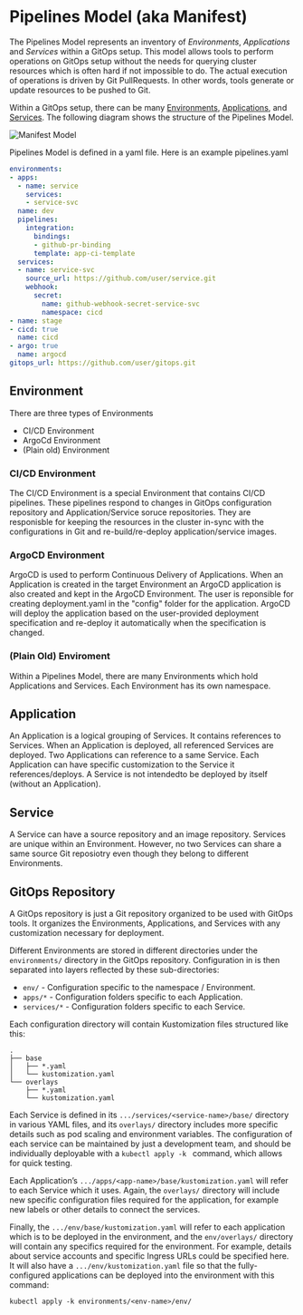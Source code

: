 # Pipelines Model (aka Manifest)

The Pipelines Model represents an inventory of _Environments_, _Applications_ and _Services_ within a GitOps setup.  This model allows tools to perform operations on GitOps setup without the needs for querying cluster resources which is often hard if not impossible to do.  The actual execution of operations is driven by Git PullRequests.  In other words, tools generate or update resources to be pushed to Git.

Within a GitOps setup, there can be many [Environments](#Environment), [Applications](#Application), and [Services](#Service).  The following diagram shows the structure of the Pipelines Model.


![Manifest Model](img/pipelines_model.png)
 

Pipelines Model is defined in a yaml file.  Here is an example pipelines.yaml

```yaml
environments:
- apps:
  - name: service
    services:
    - service-svc
  name: dev
  pipelines:
    integration:
      bindings:
      - github-pr-binding
      template: app-ci-template
  services:
  - name: service-svc
    source_url: https://github.com/user/service.git
    webhook:
      secret:
        name: github-webhook-secret-service-svc
        namespace: cicd
- name: stage
- cicd: true
  name: cicd
- argo: true
  name: argocd
gitops_url: https://github.com/user/gitops.git
```

## Environment

There are three types of Environments
* CI/CD Environment
* ArgoCd Environment
* (Plain old) Environment

### CI/CD Environment

The CI/CD Environment is a special Environment that contains CI/CD pipelines.  These pipelines respond to changes in GitOps configuration repository and Application/Service soruce repositories.  They are responisble for keeping the resources in the cluster in-sync with the configurations in Git and re-build/re-deploy application/service images.

### ArgoCD Environment

ArgoCD is used to perform Continuous Delivery of Applications.  When an Application is created in the target Environment an ArgoCD application is also created and kept in the ArgoCD Environment.  The user is reponsible for creating deployment.yaml in the "config" folder for the application.  ArgoCD will deploy the application based on the user-provided deployment specification and re-deploy it automatically when the specification is changed.

### (Plain Old) Enviroment

Within a Pipelines Model, there are many Environments which hold Applications and Services.  Each Environment has its own namespace.

## Application

An Application is a logical grouping of Services.  It contains references to Services.  When an Application is deployed, all referenced Services are deployed.  Two Applications can reference to a same Service.  Each Application can have specific customization to the Service it references/deploys.  A Service is not intendedto  be deployed by itself (without an Application).

## Service

A Service can have a source repository and an image repository.  Services are unique within an Environment.  However, no two Services can share a same source Git reposiotry even though they belong to different Environments.

## GitOps Repository

A GitOps repository is just a Git repository organized to be used with GitOps tools. It organizes the Environments, Applications, and Services with any customization necessary for deployment.

Different Environments are stored in different directories under the `environments/` directory in the GitOps repository. Configuration in is then separated into layers reflected by these sub-directories:

- `env/` - Configuration specific to the namespace / Environment.
- `apps/*` - Configuration folders specific to each Application.
- `services/*` - Configuration folders specific to each Service.

Each configuration directory will contain Kustomization files structured like this:
```
.
├── base
│   ├── *.yaml
│   └── kustomization.yaml
└── overlays
    ├── *.yaml
    └── kustomization.yaml
```

Each Service is defined in its `.../services/<service-name>/base/` directory in various YAML files, and its `overlays/` directory includes more specific details such as pod scaling and environment variables. The configuration of each service can be maintained by just a development team, and should be individually deployable with a `kubectl apply -k ` command, which allows for quick testing.

Each Application’s `.../apps/<app-name>/base/kustomization.yaml` will refer to each Service which it uses. Again, the `overlays/` directory will include new specific configuration files required for the application, for example new labels or other details to connect the services. 

Finally, the `.../env/base/kustomization.yaml` will refer to each application which is to be deployed in the environment, and the `env/overlays/` directory will contain any specifics required for the environment. For example, details about service accounts and specific Ingress URLs could be specified here. It will also have a `.../env/kustomization.yaml` file so that the fully-configured applications can be deployed into the environment with this command:
```
kubectl apply -k environments/<env-name>/env/
```
